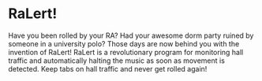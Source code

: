 # RaLert!
Have you been rolled by your RA? Had your awesome dorm party ruined by someone in a university polo?
Those days are now behind you with the invention of RaLert! RaLert is a revolutionary program for monitoring hall 
traffic and automatically halting the music as soon as movement is detected. Keep tabs on hall traffic and never get 
rolled again!

